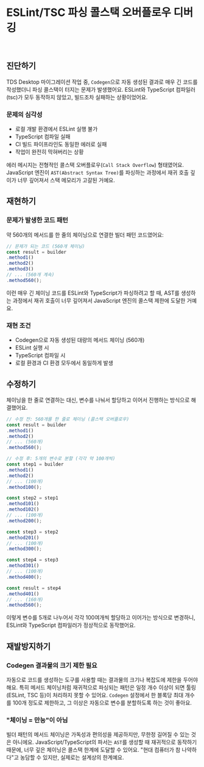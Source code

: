 # ESLint/TSC 파싱 콜스택 오버플로우 디버깅

<br/>
<ContributorHeader name="윤민석" githubUrl="https://github.com/black7375" avatar="https://ca.slack-edge.com/E01JAGTHP8R-U085U98PY31-d26c07fac97e-512" />


## 진단하기

TDS Desktop 마이그레이션 작업 중, `Codegen`으로 자동 생성된 결과로 매우 긴 코드를 작성했더니
파싱 콜스택이 터지는 문제가 발생했어요. ESLint와 TypeScript 컴파일러(tsc)가 모두 동작하지 않았고, 빌드조차 실패하는 상황이었어요.

### 문제의 심각성
- 로컬 개발 환경에서 ESLint 실행 불가
- TypeScript 컴파일 실패
- CI 빌드 파이프라인도 동일한 에러로 실패
- 작업이 완전히 막혀버리는 상황

에러 메시지는 전형적인 콜스택 오버플로우(`Call Stack Overflow`) 형태였어요. JavaScript 엔진이
`AST(Abstract Syntax Tree)`를 파싱하는 과정에서 재귀 호출 깊이가 너무 깊어져서 스택 메모리가
고갈된 거예요.

## 재현하기

### 문제가 발생한 코드 패턴

약 560개의 메서드를 한 줄의 체이닝으로 연결한 빌더 패턴 코드였어요:

```jsx
// 문제가 되는 코드 (560개 체이닝)
const result = builder
.method1()
.method2()
.method3()
// ... (560개 계속)
.method560();
```

이런 매우 긴 체이닝 코드를 ESLint와 TypeScript가 파싱하려고 할 때, AST를 생성하는 과정에서
재귀 호출이 너무 깊어져서 JavaScript 엔진의 콜스택 제한에 도달한 거예요.


### 재현 조건
- Codegen으로 자동 생성된 대량의 메서드 체이닝 (560개)
- ESLint 실행 시
- TypeScript 컴파일 시
- 로컬 환경과 CI 환경 모두에서 동일하게 발생

## 수정하기

체이닝을 한 줄로 연결하는 대신, 변수를 나눠서 할당하고 이어서 진행하는 방식으로 해결했어요.

```jsx
// 수정 전: 560개를 한 줄로 체이닝 (콜스택 오버플로우)
const result = builder
.method1()
.method2()
// ... (560개)
.method560();

// 수정 후: 5개의 변수로 분할 (각각 약 100개씩)
const step1 = builder
.method1()
.method2()
// ... (100개)
.method100();

const step2 = step1
.method101()
.method102()
// ... (100개)
.method200();

const step3 = step2
.method201()
// ... (100개)
.method300();

const step4 = step3
.method301()
// ... (100개)
.method400();

const result = step4
.method401()
// ... (160개)
.method560();
```

이렇게 변수를 5개로 나누어서 각각 100여개씩 할당하고 이어가는 방식으로 변경하니, ESLint와
TypeScript 컴파일러가 정상적으로 동작했어요.

## 재발방지하기

### Codegen 결과물의 크기 제한 필요

자동으로 코드를 생성하는 도구를 사용할 때는 결과물의 크기나 복잡도에 제한을 두어야 해요. 특히
메서드 체이닝처럼 재귀적으로 파싱되는 패턴은 일정 개수 이상이 되면 툴링(ESLint, TSC 등)이
처리하지 못할 수 있어요. `Codegen` 설정에서 한 블록당 최대 개수를 100개 정도로 제한하고, 그
이상은 자동으로 변수를 분할하도록 하는 것이 좋아요.

### "체이닝 = 만능"이 아님

빌더 패턴의 메서드 체이닝은 가독성과 편의성을 제공하지만, 무한정 길어질 수 있는 것은
아니에요. JavaScript/TypeScript의 파서는 `AST`를 생성할 때 재귀적으로 동작하기 때문에, 너무
깊은 체이닝은 콜스택 한계에 도달할 수 있어요. "현대 컴퓨터가 참 나약하다"고 농담할 수 있지만,
실제로는 설계상의 한계예요.